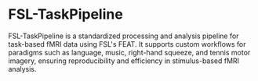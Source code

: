 # FSL-TaskPipeline
FSL-TaskPipeline is a standardized processing and analysis pipeline for task-based fMRI data using FSL's FEAT. It supports custom workflows for paradigms such as language, music, right-hand squeeze, and tennis motor imagery, ensuring reproducibility and efficiency in stimulus-based fMRI analysis.
